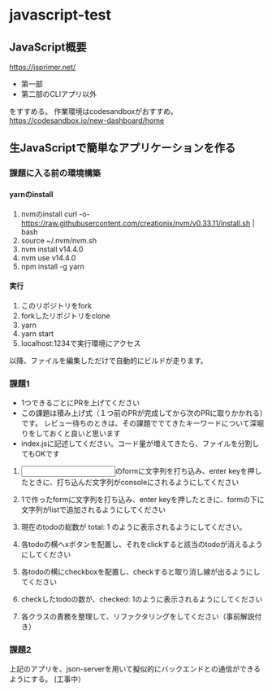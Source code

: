 # javascript-test

## JavaScript概要
https://jsprimer.net/

* 第一部
* 第二部のCLIアプリ以外

をすすめる。
作業環境はcodesandboxがおすすめ。
https://codesandbox.io/new-dashboard/home

## 生JavaScriptで簡単なアプリケーションを作る

### 課題に入る前の環境構築
#### yarnのinstall
1. nvmのinstall
curl -o- https://raw.githubusercontent.com/creationix/nvm/v0.33.11/install.sh | bash
2. source ~/.nvm/nvm.sh
3. nvm install v14.4.0
4. nvm use v14.4.0
5. npm install -g yarn

#### 実行
1. このリポジトリをfork
2. forkしたリポジトリをclone
3. yarn
4. yarn start
5. localhost:1234で実行環境にアクセス

以降、ファイルを編集しただけで自動的にビルドが走ります。

### 課題1
- 1つできるごとにPRを上げてください
- この課題は積み上げ式（１つ前のPRが完成してから次のPRに取りかかれる）です。 レビュー待ちのときは、その課題ででてきたキーワードについて深堀りをしておくと良いと思います
- index.jsに記述してください。コード量が増えてきたら、ファイルを分割してもOKです

1. <input type="text">のformに文字列を打ち込み、enter keyを押したときに、打ち込んだ文字列がconsoleにされるようにしてください

2. 1で作ったformに文字列を打ち込み、enter keyを押したときに、formの下に文字列がlistで追加されるようにしてください

3. 現在のtodoの総数が total: 1 のように表示されるようにしてください。

4. 各todoの横へxボタンを配置し、それをclickすると該当のtodoが消えるようにしてください

5. 各todoの横にcheckboxを配置し、checkすると取り消し線が出るようにしてください

6. checkしたtodoの数が、checked: 1のように表示されるようにしてください

7. 各クラスの責務を整理して、リファクタリングをしてください（事前解説付き）


### 課題2
上記のアプリを、json-serverを用いて擬似的にバックエンドとの通信ができるようにする。
(工事中）
